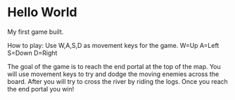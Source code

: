 # Hello World

My first game built. 

How to play:
Use W,A,S,D as movement keys for the game.
W=Up A=Left S=Down D=Right

The goal of the game is to reach the end portal at the top of the map. You will use movement keys to try and dodge the moving enemies across the board. After you will try to cross the river by riding the logs. Once you reach the end portal you win!
